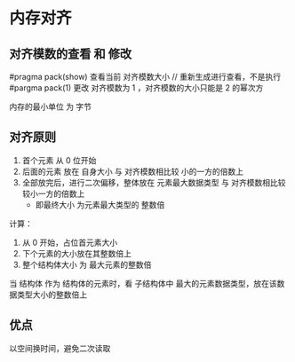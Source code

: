 # 内存对齐

## 对齐模数的查看 和 修改

#pragma pack(show) 查看当前 对齐模数大小 // 重新生成进行查看，不是执行
#pargma pack(1)  更改 对齐模数为 1 ，对齐模数的大小只能是 2 的幂次方

内存的最小单位 为 字节

## 对齐原则

1. 首个元素 从 0 位开始
2. 后面的元素 放在 自身大小 与 对齐模数相比较 小的一方的倍数上
3. 全部放完后，进行二次偏移，整体放在 元素最大数据类型 与 对齐模数相比较 较小一方的倍数上
    * 即最终大小 为元素最大类型的 整数倍
    
计算：
1. 从 0 开始，占位首元素大小
2. 下个元素的大小放在其整数倍上
3. 整个结构体大小 为 最大元素的整数倍

当 结构体 作为 结构体的元素时，看 子结构体中 最大的元素数据类型，放在该数据类型大小的整数倍上


## 优点

以空间换时间，避免二次读取